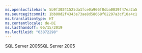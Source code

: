 ```yaml
---
ms.openlocfilehash: 5b9f30241525da1fce0a966f0dba0039f47ea2a5
ms.sourcegitcommit: 1bb00d2f4343e73ae8d58668f02297a3cf10a4c1
ms.translationtype: HT
ms.contentlocale: de-DE
ms.lasthandoff: 06/15/2019
ms.locfileid: "63872298"
---
```

<span data-ttu-id="96c4a-101">SQL Server 2005</span><span class="sxs-lookup"><span data-stu-id="96c4a-101">SQL Server 2005</span></span>